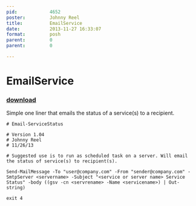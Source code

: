 ```yaml
---
pid:            4652
poster:         Johnny Reel
title:          EmailService
date:           2013-11-27 16:33:07
format:         posh
parent:         0
parent:         0

---
```


# EmailService

### [download](4652.ps1)

Simple one liner that emails the status of a service(s) to a recipient.

```posh
# Email-ServiceStatus

# Version 1.04
# Johnny Reel
# 11/26/13

# Suggested use is to run as scheduled task on a server. Will email the status of service(s) to recipient(s).

Send-MailMessage -To "user@company.com" -From "sender@company.com" -SmtpServer <servername> -Subject "<service or server name> Service Status" -body ((gsv -cn <servrename> -Name <servicename>) | Out-string)

exit 4
```
